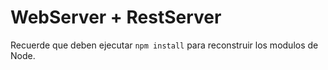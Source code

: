 # WebServer + RestServer

Recuerde que deben ejecutar ```npm install``` para reconstruir los modulos de Node.
